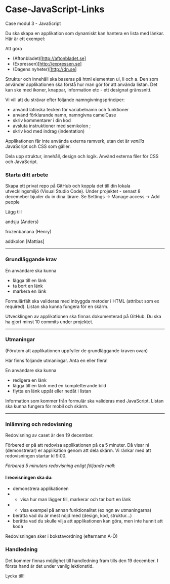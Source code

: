 # Case-JavaScript-Links
Case modul 3 - JavaScript

Du ska skapa en applikation som dynamiskt kan hantera en lista med länkar. 
Här är ett exempel:


Att göra
- (Aftonbladet)[http://aftonbladet.se]
- (Expressen)[http://expressen.se]
- (Dagens nyheter)[http://dn.se]

Struktur och innehåll ska baseras på html elementen ul, li och a. Den som använder applikationen ska förstå hur man gör för att använda listan. Det kan ske med ikoner, knappar, information etc - ett designat gränssnitt. 

Vi vill att du strävar efter följande namngivningsprinciper:
- använd latinska tecken för variabelnamn och funktioner
- använd förklarande namn, namngivna camelCase
- skriv kommentarer i din kod
- avsluta instruktioner med semikolon ;
- skriv kod med indrag (indentation)

Applikationen får inte använda externa ramverk, utan det är *vanilla* JavaScript och CSS som gäller.

Dela upp struktur, innehåll, design och logik. Använd externa filer för CSS och JavaScript.

### Starta ditt arbete
Skapa ett privat repo på GitHub och koppla det till din lokala utvecklingsmiljö (Visual Studio Code).
Under projektet - senast 8 decemeber bjuder du in dina lärare. Se Settings -> Manage access -> Add people

Lägg till

andsju (Anders)

frozenbanana (Henry)

addkolon [Mattias]

***

### Grundläggande krav
En användare ska kunna
- lägga till en länk
- ta bort en länk
- markera en länk

Formulärfält ska valideras med inbyggda metoder i HTML (attribut som ex required).
Listan ska kunna fungera för en skärm.

Utvecklingen av applikationen ska finnas dokumenterad på GitHub. Du ska ha gjort minst 10 commits under projektet.

***

### Utmaningar
(Förutom att applikationen uppfyller de grundläggande kraven ovan) 

Här finns följande utmaningar. Anta en eller flera!

En användare ska kunna
- redigera en länk 
- lägga till en länk med en kompletterande bild
- flytta en länk uppåt eller nedåt i listan

Information som kommer från formulär ska valideras med JavaScript.
Listan ska kunna fungera för mobil och skärm.

***

### Inlämning och redovisning
Redovisning av caset är den 19 december.

Förbered er på att redovisa applikationen på ca 5 minuter. Då visar ni (demonstrerar) er applikation genom att dela skärm.
Vi ränkar med att redovisningen startar kl 9:00.

*Förbered 5 minuters redovisning enligt följande mall:*

#### I reovisningen ska du:
- demonstrera applikationen
- - visa hur man lägger till, markerar och tar bort en länk
- - visa exempel på annan funktionalitet (ex ngn av utmaningarna)
- berätta vad du är mest nöjd med (design, kod, struktur...)
- berätta vad du skulle vilja att applikationen kan göra, men inte hunnit att koda

Redovisningen sker i bokstavordning (efternamn A-Ö)

### Handledning
Det kommer finnas möjlighet till handledning fram tills den 19 december. I första hand är det under vanlig lektionstid.

Lycka till!
